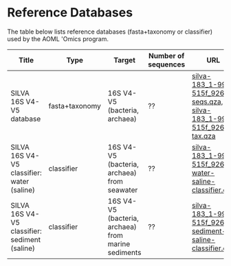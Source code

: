 # Reference Databases

The table below lists reference databases (fasta+taxonomy or classifier) used by the AOML 'Omics program.

Title                                         | Type           | Target                                              | Number of sequences | URL
--------------------------------------------- | -------------- | --------------------------------------------------- | ------------------- | -----
SILVA 16S V4-V5 database                      | fasta+taxonomy | 16S V4-V5 (bacteria, archaea)                       | ??                  | [silva-183_1-99-515f_926r-seqs.qza, silva-183_1-99-515f_926r-tax.qza](https://drive.google.com/drive/folders/1bNZTuACore1IL01mpTtKzhXaeO7ZTMTG)
SILVA 16S V4-V5 classifier: water (saline)    | classifier     | 16S V4-V5 (bacteria, archaea) from seawater         | ??                  | [silva-183_1-99-515f_926r-water-saline-classifier.qza](https://drive.google.com/drive/folders/1bNZTuACore1IL01mpTtKzhXaeO7ZTMTG)
SILVA 16S V4-V5 classifier: sediment (saline) | classifier     | 16S V4-V5 (bacteria, archaea) from marine sediments | ??                  | [silva-183_1-99-515f_926r-sediment-saline-classifier.qza](https://drive.google.com/drive/folders/1bNZTuACore1IL01mpTtKzhXaeO7ZTMTG)
